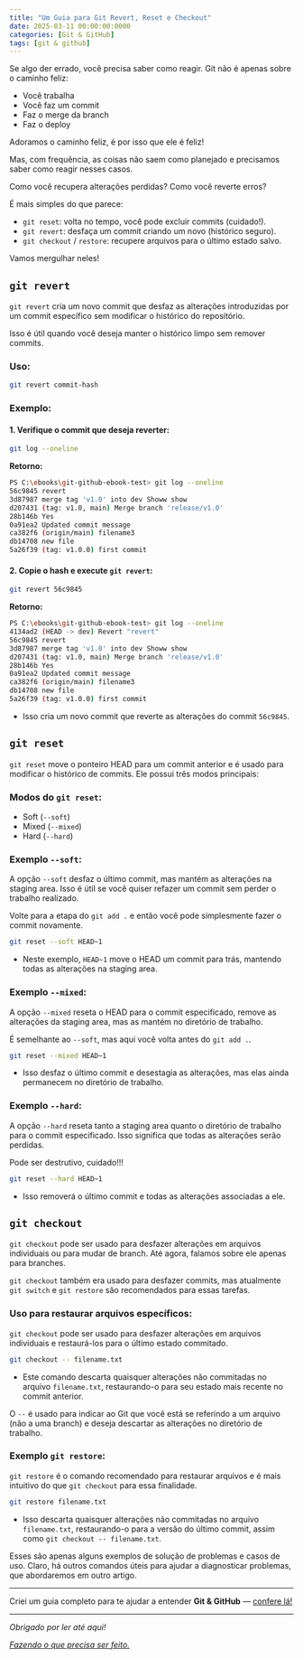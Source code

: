 ```yaml
---
title: "Um Guia para Git Revert, Reset e Checkout"
date: 2025-03-11 00:00:00:0000
categories: [Git & GitHub]
tags: [git & github]
---
```



Se algo der errado, você precisa saber como reagir. Git não é apenas sobre o caminho feliz:
- Você trabalha
- Você faz um commit
- Faz o merge da branch
- Faz o deploy

Adoramos o caminho feliz, é por isso que ele é feliz!

Mas, com frequência, as coisas não saem como planejado e precisamos saber como reagir nesses casos.

Como você recupera alterações perdidas? Como você reverte erros?

É mais simples do que parece:

- `git reset`: volta no tempo, você pode excluir commits (cuidado!).
- `git revert`: desfaça um commit criando um novo (histórico seguro).
- `git checkout` / `restore`: recupere arquivos para o último estado salvo.

Vamos mergulhar neles!

## `git revert`

`git revert` cria um novo commit que desfaz as alterações introduzidas por um commit específico sem modificar o histórico do repositório.

Isso é útil quando você deseja manter o histórico limpo sem remover commits.

### Uso:
```bash
git revert commit-hash
```

### Exemplo:
#### 1. Verifique o commit que deseja reverter:
```bash
git log --oneline 
```
**Retorno:**
```bash
PS C:\ebooks\git-github-ebook-test> git log --oneline 
56c9845 revert
3d87987 merge tag 'v1.0' into dev Showw show
d207431 (tag: v1.0, main) Merge branch 'release/v1.0'
28b146b Yes
0a91ea2 Updated commit message
ca382f6 (origin/main) filename3
db14708 new file
5a26f39 (tag: v1.0.0) first commit
```

#### 2. Copie o hash e execute `git revert`:
```bash
git revert 56c9845
```
**Retorno:**
```bash
PS C:\ebooks\git-github-ebook-test> git log --oneline 
4134ad2 (HEAD -> dev) Revert "revert"
56c9845 revert
3d87987 merge tag 'v1.0' into dev Showw show
d207431 (tag: v1.0, main) Merge branch 'release/v1.0'
28b146b Yes
0a91ea2 Updated commit message
ca382f6 (origin/main) filename3
db14708 new file
5a26f39 (tag: v1.0.0) first commit
```
- Isso cria um novo commit que reverte as alterações do commit `56c9845`.

## `git reset`

`git reset` move o ponteiro HEAD para um commit anterior e é usado para modificar o histórico de commits. Ele possui três modos principais:

### Modos do `git reset`:
- Soft (`--soft`)
- Mixed (`--mixed`)
- Hard (`--hard`)

### Exemplo `--soft`:
A opção `--soft` desfaz o último commit, mas mantém as alterações na staging area. Isso é útil se você quiser refazer um commit sem perder o trabalho realizado.

Volte para a etapa do `git add .` e então você pode simplesmente fazer o commit novamente.
```bash
git reset --soft HEAD~1 
```
- Neste exemplo, `HEAD~1` move o HEAD um commit para trás, mantendo todas as alterações na staging area.

### Exemplo `--mixed`:
A opção `--mixed` reseta o HEAD para o commit especificado, remove as alterações da staging area, mas as mantém no diretório de trabalho.

É semelhante ao `--soft`, mas aqui você volta antes do `git add .`.
```bash
git reset --mixed HEAD~1
```
- Isso desfaz o último commit e desestagia as alterações, mas elas ainda permanecem no diretório de trabalho.

### Exemplo `--hard`:
A opção `--hard` reseta tanto a staging area quanto o diretório de trabalho para o commit especificado. Isso significa que todas as alterações serão perdidas.

Pode ser destrutivo, cuidado!!!
```bash
git reset --hard HEAD~1
```
- Isso removerá o último commit e todas as alterações associadas a ele.

## `git checkout`

`git checkout` pode ser usado para desfazer alterações em arquivos individuais ou para mudar de branch. Até agora, falamos sobre ele apenas para branches.

`git checkout` também era usado para desfazer commits, mas atualmente `git switch` e `git restore` são recomendados para essas tarefas.

### Uso para restaurar arquivos específicos:
`git checkout` pode ser usado para desfazer alterações em arquivos individuais e restaurá-los para o último estado commitado.
```bash
git checkout -- filename.txt
```
- Este comando descarta quaisquer alterações não commitadas no arquivo `filename.txt`, restaurando-o para seu estado mais recente no commit anterior.

O `--` é usado para indicar ao Git que você está se referindo a um arquivo (não a uma branch) e deseja descartar as alterações no diretório de trabalho.

### Exemplo `git restore`:
`git restore` é o comando recomendado para restaurar arquivos e é mais intuitivo do que `git checkout` para essa finalidade.
```bash
git restore filename.txt
```
- Isso descarta quaisquer alterações não commitadas no arquivo `filename.txt`, restaurando-o para a versão do último commit, assim como `git checkout -- filename.txt`.

Esses são apenas alguns exemplos de solução de problemas e casos de uso. Claro, há outros comandos úteis para ajudar a diagnosticar problemas, que abordaremos em outro artigo.

---

Criei um guia completo para te ajudar a entender **Git & GitHub** — [confere lá!](https://lorenzouriel.gumroad.com/l/giqht)

---

*Obrigado por ler até aqui!*

[*Fazendo o que precisa ser feito.*](https://linktr.ee/lorenzo_uriel)